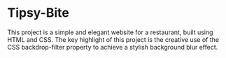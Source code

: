 # Tipsy-Bite
This project is a simple and elegant website for a restaurant, built using HTML and CSS. The key highlight of this project is the creative use of the CSS backdrop-filter property to achieve a stylish background blur effect.
